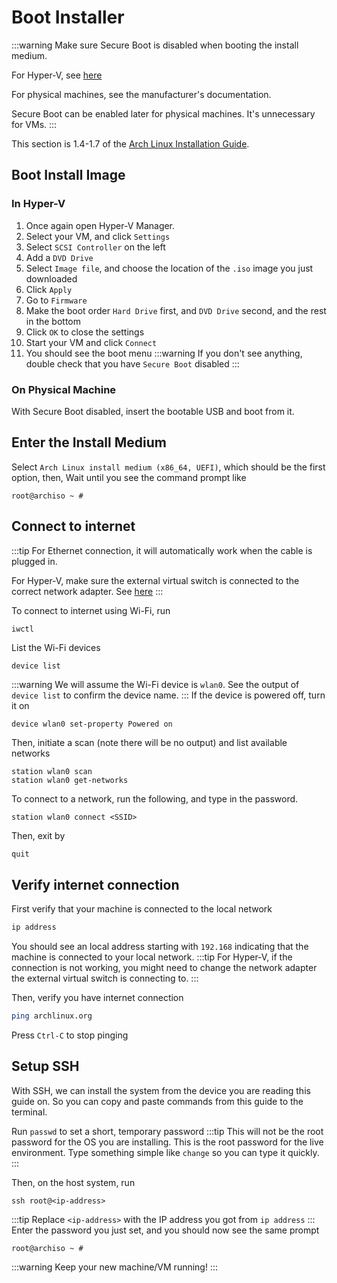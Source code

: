 # Boot Installer

:::warning
Make sure Secure Boot is disabled when booting the install medium.

For Hyper-V, see [here](../hyperv/configure.md#disable-secure-boot)

For physical machines, see the manufacturer's documentation.

Secure Boot can be enabled later for physical machines. It's unnecessary for VMs.
:::

This section is 1.4-1.7 of the [Arch Linux Installation Guide](https://wiki.archlinux.org/title/Installation_guide).

## Boot Install Image

### In Hyper-V
1. Once again open Hyper-V Manager.
2. Select your VM, and click `Settings`
3. Select `SCSI Controller` on the left
4. Add a `DVD Drive`
5. Select `Image file`, and choose the location of the `.iso` image you just downloaded
6. Click `Apply`
7. Go to `Firmware`
8. Make the boot order `Hard Drive` first, and `DVD Drive` second, and the rest in the bottom
9. Click `OK` to close the settings
10. Start your VM and click `Connect`
11. You should see the boot menu
:::warning
If you don't see anything, double check that you have `Secure Boot` disabled
:::

### On Physical Machine
With Secure Boot disabled, insert the bootable USB and boot from it.

## Enter the Install Medium
Select `Arch Linux install medium (x86_64, UEFI)`, which should be the first option,
then, Wait until you see the command prompt like
```
root@archiso ~ #
```

## Connect to internet
:::tip
For Ethernet connection, it will automatically work when the cable is plugged in.

For Hyper-V, make sure the external virtual switch is connected to the correct network adapter. See [here](../hyperv/virtual-switch.md)
:::

To connect to internet using Wi-Fi, run
```bash
iwctl
```
List the Wi-Fi devices
```
device list
```
:::warning
We will assume the Wi-Fi device is `wlan0`. See the output of `device list` to confirm the device name.
:::
If the device is powered off, turn it on
```
device wlan0 set-property Powered on
```
Then, initiate a scan (note there will be no output) and list available networks
```
station wlan0 scan
station wlan0 get-networks
```

To connect to a network, run the following, and type in the password.
```
station wlan0 connect <SSID>
```

Then, exit by
```
quit
```

## Verify internet connection

First verify that your machine is connected to the local network
```bash
ip address
```
You should see an local address starting with `192.168` indicating that the machine is connected to your local network.
:::tip
For Hyper-V, if the connection is not working, you might need to change the network adapter the external virtual switch is connecting to.
:::

Then, verify you have internet connection
```bash
ping archlinux.org
```
Press `Ctrl-C` to stop pinging

## Setup SSH
With SSH, we can install the system from the device you are reading this guide on.
So you can copy and paste commands from this guide to the terminal.

Run `passwd` to set a short, temporary password
:::tip
This will not be the root password for the OS you are installing. This is the root password for the live environment. Type something simple like `change` so you can type it quickly.
:::

Then, on the host system, run
```
ssh root@<ip-address>
```
:::tip
Replace `<ip-address>` with the IP address you got from `ip address`
:::
Enter the password you just set, and you should now see the same prompt
```
root@archiso ~ #
```
:::warning
Keep your new machine/VM running!
:::
